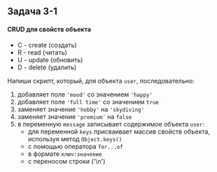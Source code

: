## Задача 3-1

#### CRUD для свойств объекта

-   С - create (создать)
-   R - read (читать)
-   U - update (обновить)
-   D - delete (удалить)

Напиши скрипт, который, для объекта  `user`, последовательно:

1.  добавляет поле  `'mood'`  со значением  `'happy'`
2.  добавляет поле  `'full time'`  со значением  `true`
3.  заменяет значение  `'hobby'`  на  `'skydiving'`
4.  заменяет значение  `'premium'`  на  `false`
5.  в переменную  `message`  записывает содержимое объекта  `user`:
    -   для переменной  `keys`  присваивает массив свойств объекта, используя метод  `Object.keys()`
    -   с помощью оператора  `for...of`
    -   в формате  `ключ:значение`
    -   c переносом строки ('\n')